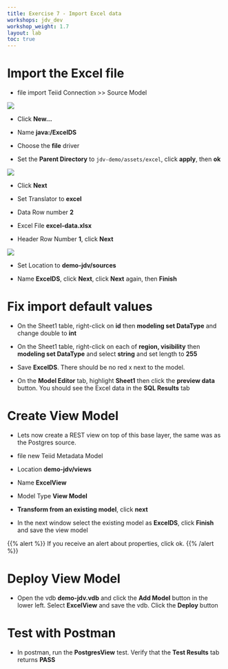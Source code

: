 ```yaml
---
title: Exercise 7 - Import Excel data
workshops: jdv_dev
workshop_weight: 1.7
layout: lab
toc: true
---
```


# Import the Excel file

* file <i class="fa fa-arrow-right"></i> import <i class="fa fa-arrow-right"></i> Teiid Connection >> Source Model

<img src="../images/7-import.png">

* Click **New...**

* Name **java:/ExcelDS**

* Choose the **file** driver

* Set the **Parent Directory** to `jdv-demo/assets/excel`, click **apply**, then **ok**

<img src="../images/7-ds.png">

* Click **Next**

* Set Translator to **excel**

* Data Row number **2**

* Excel File **excel-data.xlsx**

* Header Row Number **1**, click **Next**

<img src="../images/7-file.png">

* Set Location to **demo-jdv/sources**

* Name **ExcelDS**, click **Next**, click **Next** again, then **Finish**

# Fix import default values

* On the Sheet1 table, right-click on **id** then **modeling <i class="fa fa-arrow-right"></i> set DataType** and change double to **int** 

* On the Sheet1 table, right-click on each of **region, visibility** then **modeling <i class="fa fa-arrow-right"></i> set DataType** and select **string** and set length to **255**

* Save **ExcelDS**.  There should be no red x next to the model.

* On the **Model Editor** tab, highlight **Sheet1** then click the **preview data** button.  You should see the Excel data in the **SQL Results** tab


# Create View Model

* Lets now create a REST view on top of this base layer, the same was as the Postgres source.

* file <i class="fa fa-arrow-right"></i> new Teiid Metadata Model

* Location **demo-jdv/views**

* Name **ExcelView**

* Model Type **View Model**

* **Transform from an existing model**, click **next**

* In the next window select the existing model as **ExcelDS**, click **Finish** and save the view model

{{% alert %}}
If you receive an alert about properties, click ok.
{{% /alert %}}


# Deploy View Model

* Open the vdb **demo-jdv.vdb** and click the **Add Model** button in the lower left.  Select **ExcelView** and save the vdb. Click the **Deploy** button

# Test with Postman

* In postman, run the **PostgresView** test.  Verify that the **Test Results** tab returns **PASS**
